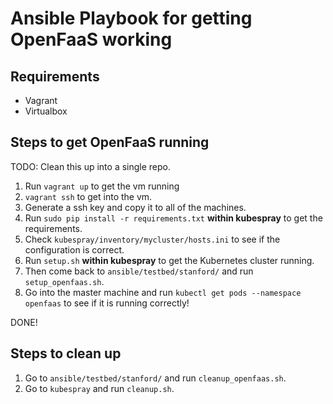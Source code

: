 # Ansible Playbook for getting OpenFaaS working

## Requirements
* Vagrant
* Virtualbox

## Steps to get OpenFaaS running

TODO: Clean this up into a single repo.

1. Run `vagrant up` to get the vm running
2. `vagrant ssh` to get into the vm.
3. Generate a ssh key and copy it to all of the machines.
4. Run `sudo pip install -r requirements.txt` **within kubespray** to get the requirements.
5. Check `kubespray/inventory/mycluster/hosts.ini` to see if the configuration is correct.
6. Run `setup.sh` **within kubespray** to get the Kubernetes cluster running.
7. Then come back to `ansible/testbed/stanford/` and run `setup_openfaas.sh`.
8. Go into the master machine and run `kubectl get pods --namespace openfaas` to see if it is running correctly!

DONE!

## Steps to clean up

1. Go to `ansible/testbed/stanford/` and run `cleanup_openfaas.sh`. 
2. Go to `kubespray` and run `cleanup.sh`.

